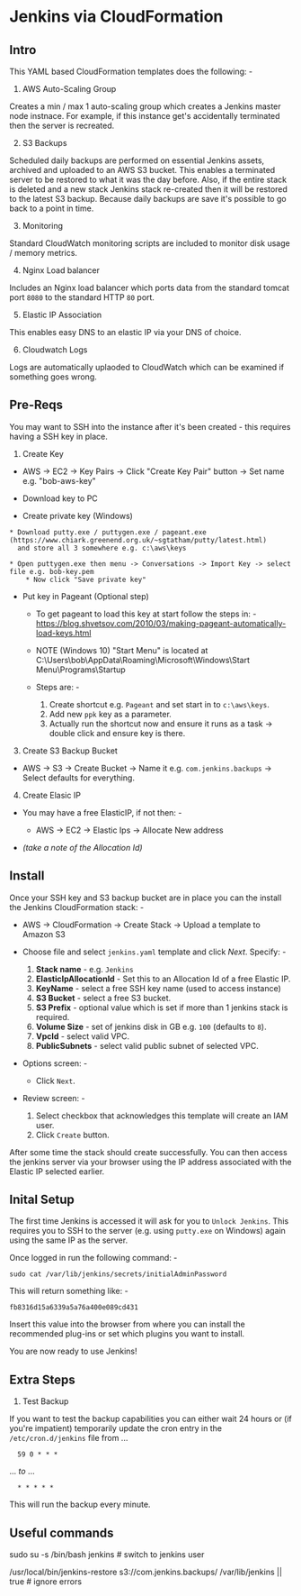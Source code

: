 # Jenkins via CloudFormation

Intro
-----

This YAML based CloudFormation templates does the following: -

1. AWS Auto-Scaling Group 

  Creates a min / max 1 auto-scaling group which creates a Jenkins master node instnace.  For example, if this instance get's accidentally terminated then the server is recreated.

2. S3 Backups

  Scheduled daily backups are performed on essential Jenkins assets, archived and uploaded to an AWS S3 bucket.  This enables a terminated server to be restored to what it was the day before.  Also, if the entire stack is deleted and a new stack Jenkins stack re-created then it will be restored to the latest S3 backup.  Because daily backups are save it's possible to go back to a point in time.

3. Monitoring

  Standard CloudWatch monitoring scripts are included to monitor disk usage / memory metrics.

4. Nginx Load balancer

  Includes an Nginx load balancer which ports data from the standard tomcat port `8080` to the standard HTTP `80` port.

5. Elastic IP Association 

  This enables easy DNS to an elastic IP via your DNS of choice.

6. Cloudwatch Logs

  Logs are automatically uplaoded to CloudWatch which can be examined if something goes wrong.


Pre-Reqs
--------

You may want to SSH into the instance after it's been created - this requires having a SSH key in place.

1. Create Key

  * AWS -> EC2 -> Key Pairs -> Click "Create Key Pair" button -> Set name e.g. "bob-aws-key"  
  
  * Download key to PC 
  
  *  Create private key (Windows)

    * Download putty.exe / puttygen.exe / pageant.exe (https://www.chiark.greenend.org.uk/~sgtatham/putty/latest.html) 
      and store all 3 somewhere e.g. c:\aws\keys

    * Open puttygen.exe then menu -> Conversations -> Import Key -> select file e.g. bob-key.pem
        * Now click "Save private key"

  * Put key in Pageant (Optional step)
  
    * To get pageant to load this key at start follow the steps in: -
        https://blog.shvetsov.com/2010/03/making-pageant-automatically-load-keys.html

    * NOTE (Windows 10) "Start Menu" is located at C:\Users\bob\AppData\Roaming\Microsoft\Windows\Start Menu\Programs\Startup
    
    * Steps are: -
      1. Create shortcut e.g. `Pageant` and set start in to `c:\aws\keys`. 
      2. Add new `ppk` key as a parameter.
      3. Actually run the shortcut now and ensure it runs as a task -> double click and ensure key is there.
        
3. Create S3 Backup Bucket

  * AWS -> S3 -> Create Bucket -> Name it e.g. `com.jenkins.backups` -> Select defaults for everything.

4. Create Elasic IP

  * You may have a free ElasticIP, if not then: -

    * AWS -> EC2 -> Elastic Ips -> Allocate New address

  * _(take a note of the Allocation Id)_


Install
-------

Once your SSH key and S3 backup bucket are in place you can the install the Jenkins CloudFormation stack: -

* AWS -> CloudFormation -> Create Stack -> Upload a template to Amazon S3

* Choose file and select `jenkins.yaml` template and click *Next*.  Specify: -

   1. **Stack name** - e.g. `Jenkins`
   2. **ElasticIpAllocationId** - Set this to an Allocation Id of a free Elastic IP.
   3. **KeyName** - select a free SSH key name (used to access instance)
   4. **S3 Bucket** - select a free S3 bucket.
   5. **S3 Prefix** - optional value which is set if more than 1 jenkins stack is required.
   6. **Volume Size** - set of jenkins disk in GB e.g. `100` (defaults to `8`).
   7. **VpcId** - select valid VPC.
   8. **PublicSubnets** - select valid public subnet of selected VPC.

* Options screen: -

  * Click `Next`.

* Review screen: -

  1. Select checkbox that acknowledges this template will create an IAM user.
  2. Click `Create` button.

After some time the stack should create successfully.  You can then access the jenkins server via your browser using the IP address associated with the Elastic IP selected earlier.


Inital Setup
------------

The first time Jenkins is accessed it will ask for you to `Unlock Jenkins`.  This requires you to SSH to the server (e.g. using `putty.exe` on Windows) again using the same IP as the server.

Once logged in run the following command: -

    sudo cat /var/lib/jenkins/secrets/initialAdminPassword

This will return something like: -

    fb8316d15a6339a5a76a400e089cd431

Insert this value into the browser from where you can install the recommended plug-ins or set which plugins you want to install.

You are now ready to use Jenkins!



Extra Steps
-----------

1. Test Backup

  If you want to test the backup capabilities you can either wait 24 hours or (if you're impatient) temporarily update the cron entry in the `/etc/cron.d/jenkins` file from ... 

      59 0 * * * 

  ... _to_ ...
  
      * * * * *

  This will run the backup every minute.  




Useful commands 
---------------

sudo su -s /bin/bash jenkins                 # switch to jenkins user

/usr/local/bin/jenkins-restore s3://com.jenkins.backups/ /var/lib/jenkins || true # ignore errors
